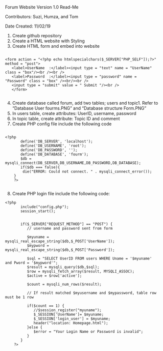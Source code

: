 Forum Website Version 1.0 Read-Me

Contributors: Suzi, Humza, and Tom

Date Created: 11/02/19 

1) Create github repository 
2) Create a HTML website with Styling 
3) Create HTML form and embed into website 
 ```
 
<form action = "<?php echo htmlspecialchars($_SERVER["PHP_SELF"]);?>" method = "post">
    <label>UserName  :</label><input type = "text" name = "UserName" class = "box"/><br /><br />
    <label>Password  :</label><input type = "password" name = "Password" class = "box" /><br/><br />
    <input type = "submit" value = " Submit "/><br />
    </form>
    
 ```

4)	Create database called forum, add two tables; users and topic1. Refer to “Database User fourms.PNG” and “Database structure Form.PNG”
5)	In users table, create attributes: UserID, username, password
6)	In topic table, create attribute: Topic ID and comment
7)	Create PHP config file include the following code 
```

<?php
	   define('DB_SERVER', 'localhost');
	   define('DB_USERNAME', 'root');
	   define('DB_PASSWORD', '');
	   define('DB_DATABASE', 'fourm');
	   $db = mysqli_connect(DB_SERVER,DB_USERNAME,DB_PASSWORD,DB_DATABASE);
	   if($db === false){
	    die("ERROR: Could not connect. " . mysqli_connect_error());
	}
	?>
  
  ```
  
8)	Create PHP login file include the following code:

```
<?php
	   include("config.php");
	   session_start();
	
	   
	   if($_SERVER["REQUEST_METHOD"] == "POST") {
	      // username and password sent from form 
	       
	      $myuname = mysqli_real_escape_string($db,$_POST['UserName']);
	      $mypword = mysqli_real_escape_string($db,$_POST['Password']);
		  
	      $sql = "SELECT UserID FROM users WHERE Uname = '$myuname' and Pword = '$mypword'";
	      $result = mysqli_query($db,$sql);
	      $row = mysqli_fetch_array($result, MYSQLI_ASSOC);
	      $active = $row['active'];
	      
	      $count = mysqli_num_rows($result);
	      
	      // If result matched $myusername and $mypassword, table row must be 1 row
			
	      if($count == 1) {
	         //$session_register("myuname");
			 $_SESSION['UserName']= $myuname;
	         $_SESSION['login_user'] = $myuname;
	         header("location: Homepage.html");
	      }else {
	         $error = "Your Login Name or Password is invalid";
	      }
	   }
	?>

```
